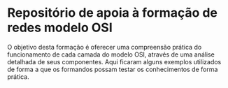# Repositório de apoia à formação de redes modelo OSI
O objetivo desta formação é oferecer uma compreensão prática do funcionamento de cada camada do modelo OSI, através de uma análise detalhada de seus componentes.
Aqui ficaram alguns exemplos utilizados de forma a que os formandos possam testar os conhecimentos de forma prática.
